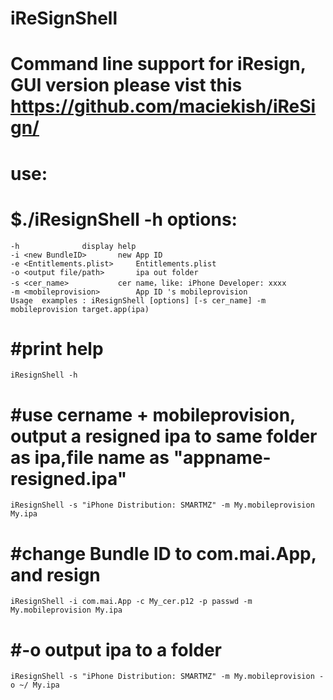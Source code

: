 iReSignShell
=======
Command line support for iResign, GUI version please vist this https://github.com/maciekish/iReSign/
=======
use:
=======
$./iResignShell -h
options:
=======
    -h				display help
    -i <new BundleID>		new App ID
    -e <Entitlements.plist> 	Entitlements.plist
    -o <output file/path>		ipa out folder
    -s <cer_name>			cer name，like: iPhone Developer: xxxx
    -m <mobileprovision>		App ID 's mobileprovision
    Usage  examples : iResignShell [options] [-s cer_name] -m mobileprovision target.app(ipa)
#print help
=======
    iResignShell -h
#use cername + mobileprovision, output a resigned ipa to same folder as ipa,file name as "appname-resigned.ipa"
=======
    iResignShell -s "iPhone Distribution: SMARTMZ" -m My.mobileprovision My.ipa
#change Bundle ID to com.mai.App, and resign
=======
    iResignShell -i com.mai.App -c My_cer.p12 -p passwd -m My.mobileprovision My.ipa
#-o output ipa to a folder
=======
    iResignShell -s "iPhone Distribution: SMARTMZ" -m My.mobileprovision -o ~/ My.ipa

